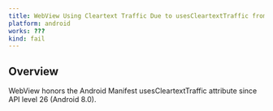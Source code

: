 ```yaml
---
title: WebView Using Cleartext Traffic Due to usesCleartextTraffic from the Android Manifest
platform: android
works: ???
kind: fail
---
```


## Overview

WebView honors the Android Manifest usesCleartextTraffic attribute since API level 26 (Android 8.0).
